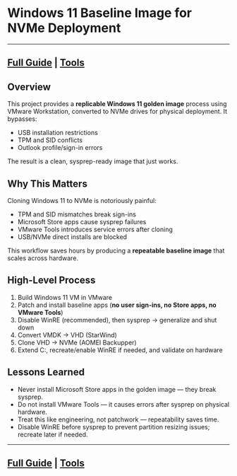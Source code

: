 # Windows 11 Baseline Image for NVMe Deployment  

---
[Full Guide](docs/Win11-Image-FullGuide.md) | [Tools](docs/tools.md)
---

## Overview  
This project provides a **replicable Windows 11 golden image** process using VMware Workstation, converted to NVMe drives for physical deployment. It bypasses:  
- USB installation restrictions  
- TPM and SID conflicts  
- Outlook profile/sign-in errors  

The result is a clean, sysprep-ready image that just works.  

## Why This Matters  
Cloning Windows 11 to NVMe is notoriously painful:  
- TPM and SID mismatches break sign-ins  
- Microsoft Store apps cause sysprep failures  
- VMware Tools introduces service errors after cloning  
- USB/NVMe direct installs are blocked  

This workflow saves hours by producing a **repeatable baseline image** that scales across hardware.  

## High-Level Process  
1. Build Windows 11 VM in VMware  
2. Patch and install baseline apps (**no user sign-ins, no Store apps, no VMware Tools**)  
3. Disable WinRE (recommended), then sysprep → generalize and shut down  
4. Convert VMDK → VHD (StarWind)  
5. Clone VHD → NVMe (AOMEI Backupper)  
6. Extend C:, recreate/enable WinRE if needed, and validate on hardware  

## Lessons Learned  
- Never install Microsoft Store apps in the golden image — they break sysprep.  
- Do not install VMware Tools — it causes errors after sysprep on physical hardware.  
- Treat this like engineering, not patchwork — repeatability saves time.  
- Disable WinRE before sysprep to prevent partition resizing issues; recreate later if needed.  

---
[Full Guide](docs/Win11-Image-FullGuide.md) | [Tools](docs/tools.md)
---
